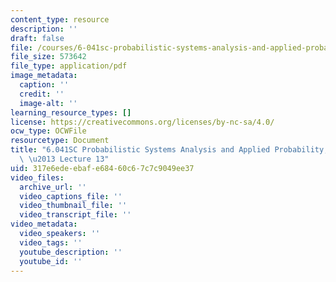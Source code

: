 ```yaml
---
content_type: resource
description: ''
draft: false
file: /courses/6-041sc-probabilistic-systems-analysis-and-applied-probability-fall-2013/317e6edeebafe68460c67c7c9049ee37_MIT6_041SCF13_lec13_300k.pdf
file_size: 573642
file_type: application/pdf
image_metadata:
  caption: ''
  credit: ''
  image-alt: ''
learning_resource_types: []
license: https://creativecommons.org/licenses/by-nc-sa/4.0/
ocw_type: OCWFile
resourcetype: Document
title: "6.041SC Probabilistic Systems Analysis and Applied Probability, Fall 2013Transcript\
  \ \u2013 Lecture 13"
uid: 317e6ede-ebaf-e684-60c6-7c7c9049ee37
video_files:
  archive_url: ''
  video_captions_file: ''
  video_thumbnail_file: ''
  video_transcript_file: ''
video_metadata:
  video_speakers: ''
  video_tags: ''
  youtube_description: ''
  youtube_id: ''
---
```

